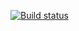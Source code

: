 [![Build status](https://ci.appveyor.com/api/projects/status/j4ct98c8pcbjnwjs?svg=true)](https://ci.appveyor.com/project/KolominD/patterns)
